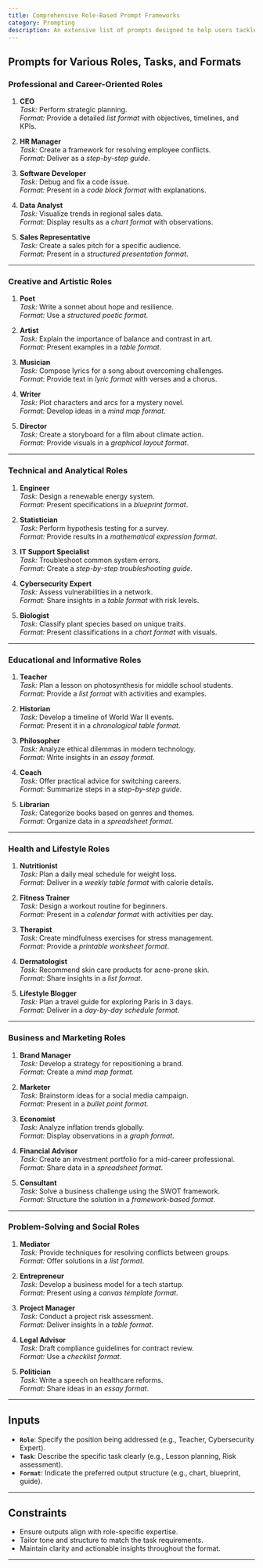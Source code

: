 ```yaml
---
title: Comprehensive Role-Based Prompt Frameworks
category: Prompting
description: An extensive list of prompts designed to help users tackle tasks in various professional, creative, technical, and community-oriented roles.
---
```


## Prompts for Various Roles, Tasks, and Formats

### **Professional and Career-Oriented Roles**
1. **CEO**  
   *Task:* Perform strategic planning.  
   *Format:* Provide a detailed *list format* with objectives, timelines, and KPIs.  

2. **HR Manager**  
   *Task:* Create a framework for resolving employee conflicts.  
   *Format:* Deliver as a *step-by-step guide*.  

3. **Software Developer**  
   *Task:* Debug and fix a code issue.  
   *Format:* Present in a *code block format* with explanations.  

4. **Data Analyst**  
   *Task:* Visualize trends in regional sales data.  
   *Format:* Display results as a *chart format* with observations.  

5. **Sales Representative**  
   *Task:* Create a sales pitch for a specific audience.  
   *Format:* Present in a *structured presentation format*.  

---

### **Creative and Artistic Roles**
1. **Poet**  
   *Task:* Write a sonnet about hope and resilience.  
   *Format:* Use a *structured poetic format*.  

2. **Artist**  
   *Task:* Explain the importance of balance and contrast in art.  
   *Format:* Present examples in a *table format*.  

3. **Musician**  
   *Task:* Compose lyrics for a song about overcoming challenges.  
   *Format:* Provide text in *lyric format* with verses and a chorus.  

4. **Writer**  
   *Task:* Plot characters and arcs for a mystery novel.  
   *Format:* Develop ideas in a *mind map format*.  

5. **Director**  
   *Task:* Create a storyboard for a film about climate action.  
   *Format:* Provide visuals in a *graphical layout format*.  

---

### **Technical and Analytical Roles**
1. **Engineer**  
   *Task:* Design a renewable energy system.  
   *Format:* Present specifications in a *blueprint format*.  

2. **Statistician**  
   *Task:* Perform hypothesis testing for a survey.  
   *Format:* Provide results in a *mathematical expression format*.  

3. **IT Support Specialist**  
   *Task:* Troubleshoot common system errors.  
   *Format:* Create a *step-by-step troubleshooting guide*.  

4. **Cybersecurity Expert**  
   *Task:* Assess vulnerabilities in a network.  
   *Format:* Share insights in a *table format* with risk levels.  

5. **Biologist**  
   *Task:* Classify plant species based on unique traits.  
   *Format:* Present classifications in a *chart format* with visuals.  

---

### **Educational and Informative Roles**
1. **Teacher**  
   *Task:* Plan a lesson on photosynthesis for middle school students.  
   *Format:* Provide a *list format* with activities and examples.  

2. **Historian**  
   *Task:* Develop a timeline of World War II events.  
   *Format:* Present it in a *chronological table format*.  

3. **Philosopher**  
   *Task:* Analyze ethical dilemmas in modern technology.  
   *Format:* Write insights in an *essay format*.  

4. **Coach**  
   *Task:* Offer practical advice for switching careers.  
   *Format:* Summarize steps in a *step-by-step guide*.  

5. **Librarian**  
   *Task:* Categorize books based on genres and themes.  
   *Format:* Organize data in a *spreadsheet format*.  

---

### **Health and Lifestyle Roles**
1. **Nutritionist**  
   *Task:* Plan a daily meal schedule for weight loss.  
   *Format:* Deliver in a *weekly table format* with calorie details.  

2. **Fitness Trainer**  
   *Task:* Design a workout routine for beginners.  
   *Format:* Present in a *calendar format* with activities per day.  

3. **Therapist**  
   *Task:* Create mindfulness exercises for stress management.  
   *Format:* Provide a *printable worksheet format*.  

4. **Dermatologist**  
   *Task:* Recommend skin care products for acne-prone skin.  
   *Format:* Share insights in a *list format*.  

5. **Lifestyle Blogger**  
   *Task:* Plan a travel guide for exploring Paris in 3 days.  
   *Format:* Deliver in a *day-by-day schedule format*.  

---

### **Business and Marketing Roles**
1. **Brand Manager**  
   *Task:* Develop a strategy for repositioning a brand.  
   *Format:* Create a *mind map format*.  

2. **Marketer**  
   *Task:* Brainstorm ideas for a social media campaign.  
   *Format:* Present in a *bullet point format*.  

3. **Economist**  
   *Task:* Analyze inflation trends globally.  
   *Format:* Display observations in a *graph format*.  

4. **Financial Advisor**  
   *Task:* Create an investment portfolio for a mid-career professional.  
   *Format:* Share data in a *spreadsheet format*.  

5. **Consultant**  
   *Task:* Solve a business challenge using the SWOT framework.  
   *Format:* Structure the solution in a *framework-based format*.  

---

### **Problem-Solving and Social Roles**
1. **Mediator**  
   *Task:* Provide techniques for resolving conflicts between groups.  
   *Format:* Offer solutions in a *list format*.  

2. **Entrepreneur**  
   *Task:* Develop a business model for a tech startup.  
   *Format:* Present using a *canvas template format*.  

3. **Project Manager**  
   *Task:* Conduct a project risk assessment.  
   *Format:* Deliver insights in a *table format*.  

4. **Legal Advisor**  
   *Task:* Draft compliance guidelines for contract review.  
   *Format:* Use a *checklist format*.  

5. **Politician**  
   *Task:* Write a speech on healthcare reforms.  
   *Format:* Share ideas in an *essay format*.  

---

## Inputs
- **`Role`**: Specify the position being addressed (e.g., Teacher, Cybersecurity Expert).  
- **`Task`**: Describe the specific task clearly (e.g., Lesson planning, Risk assessment).  
- **`Format`**: Indicate the preferred output structure (e.g., chart, blueprint, guide).  

---

## Constraints
- Ensure outputs align with role-specific expertise.  
- Tailor tone and structure to match the task requirements.  
- Maintain clarity and actionable insights throughout the format.  

---
